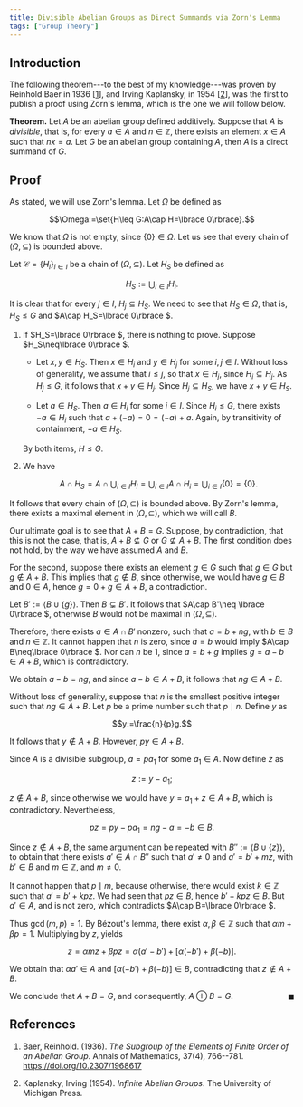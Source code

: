 ```yaml
---
title: Divisible Abelian Groups as Direct Summands via Zorn's Lemma
tags: ["Group Theory"]
---
```


## Introduction

The following theorem---to the best of my knowledge---was proven by Reinhold Baer in 1936 \[[1](#Baer1936)\], and Irving Kaplansky, in 1954 \[[2](#Kaplansky1954)\], was the first to publish a proof using Zorn's lemma, which is the one we will follow below.

**Theorem.** Let $A$ be an abelian group defined additively. Suppose that $A$ is *divisible*, that is, for every $a\in A$ and $n\in\mathbb{Z}$, there exists an element $x\in A$ such that $nx=a$. Let $G$ be an abelian group containing $A$, then $A$ is a direct summand of $G$.

## Proof

As stated, we will use Zorn's lemma. Let $\Omega$ be defined as

$$\Omega:=\set{H\leq G:A\cap H=\lbrace 0\rbrace}.$$

We know that $\Omega$ is not empty, since $\lbrace 0\rbrace \in \Omega$. Let us see that every chain of $(\Omega,\subseteq)$ is bounded above.

Let $\mathcal{C}=\lbrace H_i\rbrace _{i\in I}$ be a chain of $(\Omega,\subseteq)$. Let $H_S$ be defined as

$$H_S:= \bigcup_{i\in I} H_i.$$

It is clear that for every $j\in I$, $H_j\subseteq H_S$. We need to see that $H_S\in\Omega$, that is, $H_S\leq G$ and $A\cap H_S=\lbrace 0\rbrace $.

1. If $H_S=\lbrace 0\rbrace $, there is nothing to prove. Suppose $H_S\neq\lbrace 0\rbrace $.
    - Let $x,y\in H_S$. Then $x\in H_i$ and $y\in H_j$ for some $i,j\in I$. Without loss of generality, we assume that $i\leq j$, so that $x\in H_j$, since $H_i\subseteq H_j$. As $H_j\leq G$, it follows that $x+y\in H_j$. Since $H_j\subseteq H_S$, we have $x+y\in H_S$.

    - Let $a\in H_S$. Then $a\in H_i$ for some $i\in I$. Since $H_i\leq G$, there exists $-a\in H_i$ such that $a+(-a)=0=(-a)+a$. Again, by transitivity of containment, $-a\in H_S$.

    By both items, $H\leq G$.
2. We have

    $$A\cap H_S=A\cap \bigcup_{i\in I} H_i=\bigcup_{i\in I}A\cap H_i=\bigcup_{i\in I}\lbrace 0\rbrace =\lbrace 0\rbrace .$$

It follows that every chain of $(\Omega,\subseteq)$ is bounded above. By Zorn's lemma, there exists a maximal element in $(\Omega,\subseteq)$, which we will call $B$.

Our ultimate goal is to see that $A+B=G$. Suppose, by contradiction, that this is not the case, that is, $A+B\nsubseteq G$ or $G\nsubseteq A+B$. The first condition does not hold, by the way we have assumed $A$ and $B$.

For the second, suppose there exists an element $g\in G$ such that $g\in G$ but $g\notin A+B$. This implies that $g\notin B$, since otherwise, we would have $g\in B$ and $0\in A$, hence $g=0+g \in A+B$, a contradiction.

Let $B':=\langle B\cup\lbrace g\rbrace\rangle$. Then $B\subsetneq B'$. It follows that $A\cap B'\neq \lbrace 0\rbrace $, otherwise $B$ would not be maximal in $(\Omega,\subseteq)$.

Therefore, there exists $a\in A\cap B'$ nonzero, such that $a=b+ng$, with $b\in B$ and $n\in\mathbb{Z}$. It cannot happen that $n$ is zero, since $a=b$ would imply $A\cap B\neq\lbrace 0\rbrace $. Nor can $n$ be 1, since $a=b+g$ implies $g=a-b \in A+B$, which is contradictory.

We obtain $a-b=ng$, and since $a-b\in A+B$, it follows that $ng\in A+B$.

Without loss of generality, suppose that $n$ is the smallest positive integer such that $ng\in A+B$. Let $p$ be a prime number such that $p\mid n$. Define $y$ as

$$y:=\frac{n}{p}g.$$

It follows that $y\notin A+B$. However, $py\in A+B$.

Since $A$ is a divisible subgroup, $a=pa_1$ for some $a_1\in A$. Now define $z$ as

$$z:= y-a_1;$$

$z\notin A+B$, since otherwise we would have $y=a_1+z\in A+B$, which is contradictory. Nevertheless,

$$pz=py-pa_1=ng-a=-b\in B.$$

Since $z\notin A+B$, the same argument can be repeated with $B'':=\langle B\cup\lbrace z\rbrace \rangle$, to obtain that there exists $a'\in A\cap B''$ such that $a'\neq 0$ and $a'=b'+mz$, with $b'\in B$ and $m\in \mathbb{Z}$, and $m\neq0$.

It cannot happen that $p\mid m$, because otherwise, there would exist $k\in \mathbb{Z}$ such that $a'=b'+kpz$. We had seen that $pz \in B$, hence $b'+kpz \in B$. But $a'\in A$, and is not zero, which contradicts $A\cap B=\lbrace 0\rbrace $.

Thus $\gcd(m,p)=1$. By Bézout's lemma, there exist $\alpha,\beta \in\mathbb{Z}$ such that $\alpha m+\beta p =1$. Multiplying by $z$, yields

$$z=\alpha mz+\beta pz =\alpha(a'-b')+\left[\alpha(-b')+\beta(-b)\right].$$

We obtain that $\alpha a'\in A$ and $\left[\alpha(-b')+\beta(-b)\right]\in B$, contradicting that $z\notin A+B$.

We conclude that $A+B=G$, and consequently, $A\oplus B=G$. <span style="float: right;">$\blacksquare$</span>

## References

1. <a id="Baer1936"></a> Baer, Reinhold. (1936). *The Subgroup of the Elements of Finite Order of an Abelian Group*. Annals of Mathematics, 37(4), 766--781. <a href="https://doi.org/10.2307/1968617" target="_blank">https://doi.org/10.2307/1968617</a>

2. <a id="Kaplansky1954"></a> Kaplansky, Irving (1954). *Infinite Abelian Groups*. The University of Michigan Press.